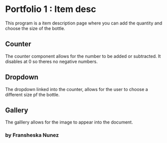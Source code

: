 # Portfolio 1 : Item desc

This program is a item description page where you can add the quantity and choose the size of the bottle.

## Counter

The counter component allows for the number to be added or subtracted. It disables at 0 so theres no negative numbers. 

## Dropdown

The dropdown linked into the counter, allows for the user to choose a different size pf the bottle.

## Gallery

The galllery allows for the image to appear into the document.


### by Fransheska Nunez
